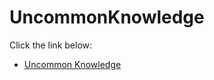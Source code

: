 # UncommonKnowledge
Click the link below:
- [Uncommon Knowledge](https://JemmaEagleson.github.io/UncommonKnowledge.html)

